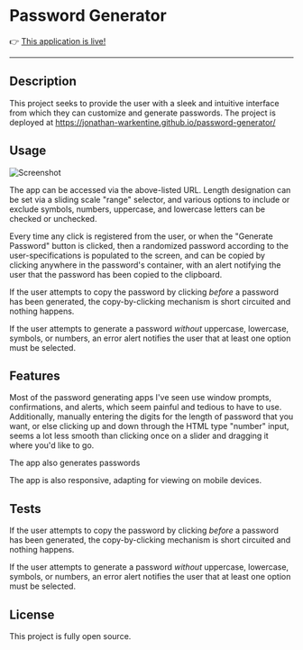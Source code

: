 # Password Generator

👉 [This application is live!](https://jonathan-warkentine.github.io/password-generator/)

---

## Description
This project seeks to provide the user with a sleek and intuitive interface from which they can customize and generate passwords. The project is deployed at https://jonathan-warkentine.github.io/password-generator/

## Usage
   
![Screenshot](./assets/images/demo.gif)

The app can be accessed via the above-listed URL. Length designation can be set via a sliding scale "range" selector, and various options to include or exclude symbols, numbers, uppercase, and lowercase letters can be checked or unchecked.

Every time any click is registered from the user, or when the "Generate Password" button is clicked, then a randomized password according to the user-specifications is populated to the screen, and can be copied by clicking anywhere in the password's container, with an alert notifying the user that the password has been copied to the clipboard.

If the user attempts to copy the password by clicking *before* a password has been generated, the copy-by-clicking mechanism is short circuited and nothing happens.

If the user attempts to generate a password *without* uppercase, lowercase, symbols, or numbers, an error alert notifies the user that at least one option must be selected.

## Features
Most of the password generating apps I've seen use window prompts, confirmations, and alerts, which seem painful and tedious to have to use. Additionally, manually entering the digits for the length of password that you want, or else clicking up and down through the HTML type "number" input, seems a lot less smooth than clicking once on a slider and dragging it where you'd like to go.

The app also generates passwords 

The app is also responsive, adapting for viewing on mobile devices.

## Tests
If the user attempts to copy the password by clicking *before* a password has been generated, the copy-by-clicking mechanism is short circuited and nothing happens.

If the user attempts to generate a password *without* uppercase, lowercase, symbols, or numbers, an error alert notifies the user that at least one option must be selected.

## License
This project is fully open source.